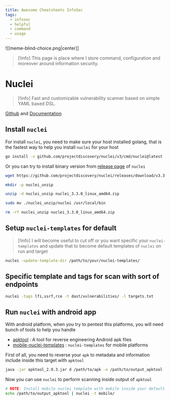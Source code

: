 ```yaml
---
title: Awesome Cheatsheets InfoSec
tags:
  - infosec
  - helpful
  - command
  - usage
---
```


![[meme-blind-choice.png|center]]

>[!info]
>This page is place where I store command, configuration and moreover around information security.
# Nuclei

>[!info]
>Fast and customizable vulnerability scanner based on simple YAML based DSL.

[Github](https://github.com/projectdiscovery/nuclei) and [Documentation](https://docs.projectdiscovery.io/tools/nuclei/overview)

## Install `nuclei`

For install `nuclei`, you need to make sure your host installed golang, that is the fastest way to help you install `nuclei` for your host

```bash
go install -v github.com/projectdiscovery/nuclei/v3/cmd/nuclei@latest
```

Or you can try to install binary version from [release page](https://github.com/projectdiscovery/nuclei/releases) of `nuclei`

```bash
wget https://github.com/projectdiscovery/nuclei/releases/download/v3.3.0/nuclei_3.3.0_linux_amd64.zip

mkdir -p nuclei_unzip

unzip -d nuclei_unzip nuclei_3.3.0_linux_amd64.zip

sudo mv ./nuclei_unzip/nuclei /usr/local/bin

rm -rf nuclei_unzip nuclei_3.3.0_linux_amd64.zip
```

## Setup `nuclei-templates` for default

>[!info]
>I will become useful to cut off or you want specific your `nuclei-templates` and update that to become default templates of `nuclei` on run and target

```bash
nuclei -update-template-dir /path/to/your/nuclei-templates/
```

## Specific template and tags for scan with sort of endpoints

```bash
nuclei -tags lfi,ssrf,rce -t dast/vulnerabilities/ -l targets.txt
```

## Run `nuclei` with android app

With android platform, when you try to pentest this platforms, you will need bunch of tools to help you handle

- [apktool](https://apktool.org/docs/install/) : A tool for reverse engineering Android apk files
- [mobile-nuclei-templates](https://github.com/optiv/mobile-nuclei-templates) : `nuclei-templates` for mobile platforms

First of all, you need to reverse your `apk` to metadata and information include inside this target with `apktool`

```bash
java -jar apktool_2.9.3.jar d /path/to/apk -o /path/to/output_apktool
```

Now you can use `nuclei` to perform scanning inside output of `apktool`

```bash
# NOTE: Install mobile nuclei template with mobile inside your default nuclei-templates location
echo /path/to/output_apktool | nuclei -t mobile/
```